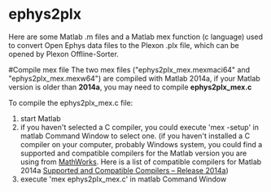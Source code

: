 ephys2plx
=========

Here are some Matlab .m files and a Matlab mex function (c language) used to convert Open Ephys data files to the Plexon .plx file, which can be opened by Plexon Offline-Sorter.

#Compile mex file
The two mex files ("ephys2plx\_mex.mexmaci64" and "ephys2plx\_mex.mexw64") are compiled with Matlab 2014a, if your Matlab version is older than **2014a**, you may need to compile **ephys2plx_mex.c**

To compile the ephys2plx_mex.c file:

1. start Matlab
2. if you haven't selected a C compiler, you could execute 'mex -setup' in matlab Command Window to select one.
(if you haven't installed a C compiler on your computer, probably Windows system, you could find a supported and compatible compilers for the Matlab version you are using from [MathWorks](http://www.mathworks.com). Here is a list of compatible compilers for Matlab 2014a [Supported and Compatible Compilers – Release 2014a](http://www.mathworks.com/support/compilers/R2014a/))
3. execute 'mex ephys2plx_mex.c' in matlab Command Window
